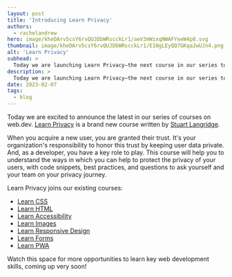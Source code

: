 ```yaml
---
layout: post
title: 'Introducing Learn Privacy'
authors: 
  - rachelandrew
hero: image/kheDArv5csY6rvQUJDbWRscckLr1/aeV3mWzxqNWAFYeeW4p8.svg
thumbnail: image/kheDArv5csY6rvQUJDbWRscckLr1/E10gLEyQQ7GKqaJwUJn4.png
alt: 'Learn Privacy'
subhead: >
  Today we are launching Learn Privacy—the next course in our series to help get you up to speed with modern web development.
description: >
  Today we are launching Learn Privacy—the next course in our series to help get you up to speed with modern web development.
date: 2023-02-07
tags:
  - blog
---
```


Today we are excited to announce the latest in our series of courses on web.dev. [Learn Privacy](/learn/privacy/) is a brand new course written by [Stuart Langridge](https://twitter.com/sil).

When you acquire a new user, you are granted their trust. It's your organization's responsibility to honor this trust by keeping
user data private. And, as a developer, you have a key role to play. This course will help you to understand the ways in which you can help to protect the privacy of your users, with code snippets, best practices, and questions to ask yourself and your team on your privacy journey.

Learn Privacy joins our existing courses:

- [Learn CSS](/learn/css/)
- [Learn HTML](/learn/html/)
- [Learn Accessibility](/learn/accessibility)
- [Learn Images](/learn/images/)
- [Learn Responsive Design](/learn/design/)
- [Learn Forms](/learn/forms/)
- [Learn PWA](/learn/pwa/)


Watch this space for more opportunities to learn key web development skills, coming up very soon!
